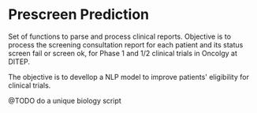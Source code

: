 # Prescreen Prediction 

Set of functions to parse and process clinical reports. Objective is to process the screening consultation report for each patient and its status screen fail or screen ok, for Phase 1 and 1/2 clinical trials in Oncolgy at DITEP.

The objective is to devellop a NLP model to improve patients' eligibility for clinical trials.

@TODO do a unique biology script

